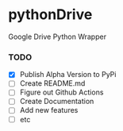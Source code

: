 # pythonDrive
Google Drive Python Wrapper

### TODO
- [x] Publish Alpha Version to PyPi
- [ ] Create README.md
- [ ] Figure out Github Actions
- [ ] Create Documentation
- [ ] Add new features
- [ ] etc
